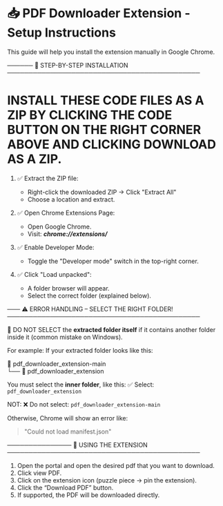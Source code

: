 # 📥 PDF Downloader Extension - Setup Instructions

This guide will help you install the extension manually in Google Chrome.

──────
🔧 STEP-BY-STEP INSTALLATION
─────────────────────────────────────────────
# INSTALL THESE CODE FILES AS A ZIP BY CLICKING THE CODE BUTTON ON THE RIGHT CORNER ABOVE AND CLICKING DOWNLOAD AS A ZIP.

1. ✅ Extract the ZIP file:
   - Right-click the downloaded ZIP → Click "Extract All"
   - Choose a location and extract.

2. ✅ Open Chrome Extensions Page:
   - Open Google Chrome.
   - Visit: ***chrome://extensions/***

3. ✅ Enable Developer Mode:
   - Toggle the "Developer mode" switch in the top-right corner.

4. ✅ Click "Load unpacked":
   - A folder browser will appear.
   - Select the correct folder (explained below).

───
⚠️ ERROR HANDLING – SELECT THE RIGHT FOLDER!
─────────────────────────────────────────────

🔴 DO NOT SELECT the **extracted folder itself** if it contains another folder inside it (common mistake on Windows).

For example:
If your extracted folder looks like this:

📁 pdf_downloader_extension-main  
└── 📁 pdf_downloader_extension  

You must select the **inner folder**, like this:
✅ Select: `pdf_downloader_extension`

NOT:
❌ Do not select: `pdf_downloader_extension-main`

Otherwise, Chrome will show an error like:
> "Could not load manifest.json"


───────────────
📌 USING THE EXTENSION
─────────────────────────────────────────────

1. Open the portal and open the desired pdf that you want to download.
2. Click view PDF.
3. Click on the extension icon (puzzle piece → pin the extension).
4. Click the “Download PDF” button.
5. If supported, the PDF will be downloaded directly.
